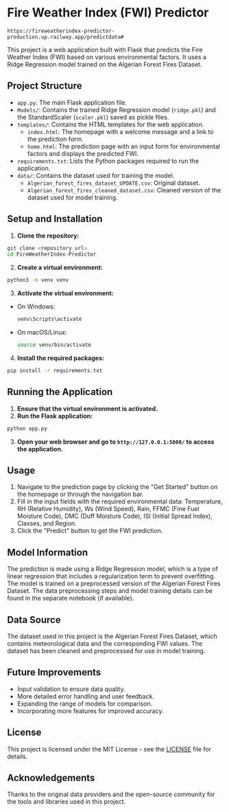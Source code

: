 # Fire Weather Index (FWI) Predictor 
`https://fireweatherindex-predictor-production.up.railway.app/predictdata#`

This project is a web application built with Flask that predicts the Fire Weather Index (FWI) based on various environmental factors. It uses a Ridge Regression model trained on the Algerian Forest Fires Dataset.  

## Project Structure

- `app.py`: The main Flask application file.
- `Models/`: Contains the trained Ridge Regression model (`ridge.pkl`) and the StandardScaler (`scaler.pkl`) saved as pickle files.
- `templates/`: Contains the HTML templates for the web application.
  - `index.html`: The homepage with a welcome message and a link to the prediction form.
  - `home.html`: The prediction page with an input form for environmental factors and displays the predicted FWI.
- `requirements.txt`: Lists the Python packages required to run the application.
- `data/`: Contains the dataset used for training the model.
  - `Algerian_forest_fires_dataset_UPDATE.csv`: Original dataset.
  - `Algerian_forest_fires_cleaned_dataset.csv`: Cleaned version of the dataset used for model training.

## Setup and Installation

1.  **Clone the repository:**
   ```bash
   git clone <repository_url>
   cd FireWeatherIndex-Predictor
   ```

2.  **Create a virtual environment:**
   ```bash
   python3 -m venv venv
   ```

3.  **Activate the virtual environment:**
   - On Windows:
     ```bash
     venv\Scripts\activate
     ```
   - On macOS/Linux:
     ```bash
     source venv/bin/activate
     ```

4.  **Install the required packages:**
   ```bash
   pip install -r requirements.txt
   ```

## Running the Application

1.  **Ensure that the virtual environment is activated.**
2.  **Run the Flask application:**
   ```bash
   python app.py
   ```

3.  **Open your web browser and go to `http://127.0.0.1:5000/` to access the application.**

## Usage

1.  Navigate to the prediction page by clicking the "Get Started" button on the homepage or through the navigation bar.
2.  Fill in the input fields with the required environmental data: Temperature, RH (Relative Humidity), Ws (Wind Speed), Rain, FFMC (Fine Fuel Moisture Code), DMC (Duff Moisture Code), ISI (Initial Spread Index), Classes, and Region.
3.  Click the "Predict" button to get the FWI prediction.

## Model Information

The prediction is made using a Ridge Regression model, which is a type of linear regression that includes a regularization term to prevent overfitting. The model is trained on a preprocessed version of the Algerian Forest Fires Dataset. The data preprocessing steps and model training details can be found in the separate notebook (if available).

## Data Source

The dataset used in this project is the Algerian Forest Fires Dataset, which contains meteorological data and the corresponding FWI values. The dataset has been cleaned and preprocessed for use in model training.

## Future Improvements

- Input validation to ensure data quality. 
- More detailed error handling and user feedback.
- Expanding the range of models for comparison.
- Incorporating more features for improved accuracy.

## License

This project is licensed under the MIT License - see the [LICENSE](LICENSE) file for details.

## Acknowledgements

Thanks to the original data providers and the open-source community for the tools and libraries used in this project.
